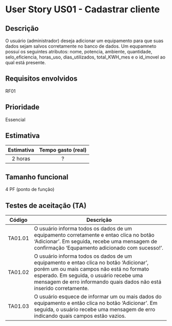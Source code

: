 # User Story US01 - Cadastrar cliente

## Descrição
O usuário (administrador) deseja adicionar um equipamento para que suas dados sejam salvos corretamente no banco de dados. Um equpamneto possuí os seguintes atributos: nome, potencia, ambiente, quantidade, selo_eficiencia, horas_uso, dias_utilizados, total_KWH_mes e o id_imovel ao qual está presente. 

## Requisitos envolvidos
RF01

## Prioridade
Essencial

## Estimativa

Estimativa | Tempo gasto (real) |
:---------:  | :---------:      |
2 horas    |  ? 

## Tamanho funcional 

4 PF (ponto de função)

## Testes de aceitação (TA)

Código | Descrição |
--------- | --------- |
TA01.01 | O usuário informa todos os dados de um equipamento corretamente e entao clica no botão ‘Adicionar’. Em seguida, recebe uma mensagem de confirmação ‘Equpamento adicionado com sucesso!’. 
TA01.02 | O usuário informa todos os dados de um equipamento e entao clica no botão ‘Adicionar’, porém um ou mais campos não está no formato esperado. Em seguida, o usuário recebe uma mensagem de erro informando quais dados não está inserido corretamente.
TA01.03 | O usuário esquece de informar um ou mais dados do equipamento e então clica no botão ‘Adicionar’. Em seguida, o usuário recebe uma mensagem de erro indicando quais campos estão vazios.
